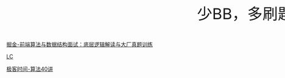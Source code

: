 <p class="title">少BB，多刷题</p>

[掘金-前端算法与数据结构面试：底层逻辑解读与大厂真题训练](https://juejin.cn/book/6844733800300150797)

[LC](https://leetcode-cn.com/problemset/all/)

[极客时间-算法40讲](https://time.geekbang.org/course/detail/100019701-41518)

<style scoped>
.title {
  font-size: 40px;
  line-height: 60px;
  text-align: center;
  animation-name: slidein;
  animation-duration: 5s;
}

@keyframes slidein {
  0% {
      width: 250%;
  }

  100% {
      width: 100%;
  }
}

</style>
